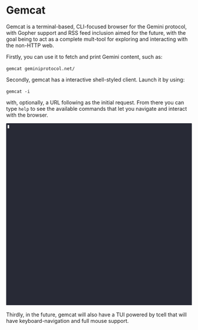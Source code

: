 # Gemcat
Gemcat is a terminal-based, CLI-focused browser for the Gemini protocol, with Gopher support and RSS feed inclusion aimed for the future, with the goal being to act as a complete mult-tool for exploring and interacting with the non-HTTP web.

Firstly, you can use it to fetch and print Gemini content, such as:

`gemcat geminiprotocol.net/`

Secondly, gemcat has a interactive shell-styled client. Launch it by using:

`gemcat -i`

with, optionally, a URL following as the initial request. From there you can type `help` to see the available commands that let you navigate and interact with the browser.

![Demo Gif](https://raw.githubusercontent.com/krbreyn/gemcat/refs/heads/master/demo.gif)

Thirdly, in the future, gemcat will also have a TUI powered by tcell that will have keyboard-navigation and full mouse support.
